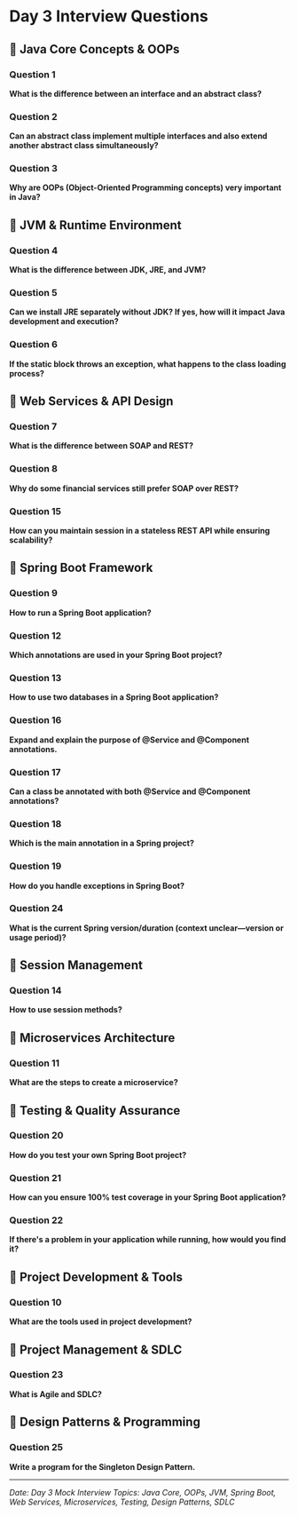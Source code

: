 # Day 3 Interview Questions

## 🔹 Java Core Concepts & OOPs

### Question 1

**What is the difference between an interface and an abstract class?**

### Question 2

**Can an abstract class implement multiple interfaces and also extend another abstract class simultaneously?**

### Question 3

**Why are OOPs (Object-Oriented Programming concepts) very important in Java?**

## 🔹 JVM & Runtime Environment

### Question 4

**What is the difference between JDK, JRE, and JVM?**

### Question 5

**Can we install JRE separately without JDK? If yes, how will it impact Java development and execution?**

### Question 6

**If the static block throws an exception, what happens to the class loading process?**

## 🔹 Web Services & API Design

### Question 7

**What is the difference between SOAP and REST?**

### Question 8

**Why do some financial services still prefer SOAP over REST?**

### Question 15

**How can you maintain session in a stateless REST API while ensuring scalability?**

## 🔹 Spring Boot Framework

### Question 9

**How to run a Spring Boot application?**

### Question 12

**Which annotations are used in your Spring Boot project?**

### Question 13

**How to use two databases in a Spring Boot application?**

### Question 16

**Expand and explain the purpose of @Service and @Component annotations.**

### Question 17

**Can a class be annotated with both @Service and @Component annotations?**

### Question 18

**Which is the main annotation in a Spring project?**

### Question 19

**How do you handle exceptions in Spring Boot?**

### Question 24

**What is the current Spring version/duration (context unclear—version or usage period)?**

## 🔹 Session Management

### Question 14

**How to use session methods?**

## 🔹 Microservices Architecture

### Question 11

**What are the steps to create a microservice?**

## 🔹 Testing & Quality Assurance

### Question 20

**How do you test your own Spring Boot project?**

### Question 21

**How can you ensure 100% test coverage in your Spring Boot application?**

### Question 22

**If there's a problem in your application while running, how would you find it?**

## 🔹 Project Development & Tools

### Question 10

**What are the tools used in project development?**

## 🔹 Project Management & SDLC

### Question 23

**What is Agile and SDLC?**

## 🔹 Design Patterns & Programming

### Question 25

**Write a program for the Singleton Design Pattern.**

---

*Date: Day 3 Mock Interview*
*Topics: Java Core, OOPs, JVM, Spring Boot, Web Services, Microservices, Testing, Design Patterns, SDLC*